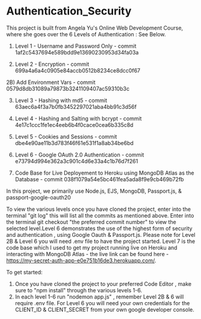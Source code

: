 # Authentication_Security

This project is built from Angela Yu's Online Web Development Course, where she goes over the 6 Levels of Authentication : See Below. 

1) Level 1 - Username and Password Only - 
   commit 1af2c5437694e589bdd9e13690230953d34fa03a

2) Level 2 - Encryption - 
   commit 699a4a6a4c0905e84accb0512b8234ce8dcc0f67

 2B) Add Environment Vars - 
   commit 0579d8db31089a79873b3241109407ac59310b3c

3) Level 3 - Hashing with md5 -
   commit 63aec6a4f3a7b0fb3452297021aba4bb91c3d56f

4) Level 4 - Hashing and Salting with bcrypt - 
   commit 4e17c1ccc1fe1ec4eeb6b4f0cace0cea6b335c8d

5) Level 5 - Cookies and Sessions - 
   commit dbe4e90ae11b3d783f46f61e531f1a8ab34be6bd

6) Level 6 - Google OAuth 2.0 Authentication - 
   commit e73794d994e362a3c901c4d6e33a4c1b76d7f261

7) Code Base for Live Deployement to Heroku using MongoDB Atlas as the Database - 
   commit 038f1079a54e5bc461fea5ada8f9e9cb469b72fb

In this project, we primarily use Node.js, EJS, MongoDB, Passport.js, & passport-google-oauth20

To view the various levels once you have cloned the project, enter into the terminal "git log" this will list all the commits as mentioned above. Enter into the terminal git checkout "the preferred commit number" to view the selected level.Level 6 demonstrates the use of the highest form of security and authentication , using Google Oauth & Passport.js. Please note for Level 2B & Level 6 you will need .env file to have the project started. Level 7 is the code base which I used to get my project running live on Heroku and interacting with MongoDB Atlas - the live link can be found here - https://my-secret-auth-app-e0e751b16de3.herokuapp.com/.

To get started:
1) Once you have cloned the project to your preferred Code Editor , make sure to "npm install" through the various levels 1-6.
2) In each level 1-6 run "nodemon app.js" , remember Level 2B & 6 will require .env file. For Level 6 you will need your own credentials for the CLIENT_ID & CLIENT_SECRET from your own google developer console.

   
